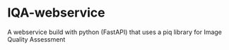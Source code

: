 # IQA-webservice
A webservice build with python (FastAPI) that uses a piq library for Image Quality Assessment
